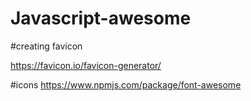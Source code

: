 # Javascript-awesome

#creating favicon

https://favicon.io/favicon-generator/

#icons
https://www.npmjs.com/package/font-awesome


